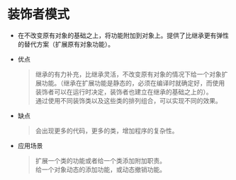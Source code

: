 # 装饰者模式
* 在不改变原有对象的基础之上，将功能附加到对象上。提供了比继承更有弹性的替代方案（扩展原有对象功能）。  

* 优点
  > 继承的有力补充，比继承灵活，不改变原有对象的情况下给一个对象扩展功能。（继承在扩展功能是静态的，必须在编译时就确定好，而使用装饰者可以在运行时决定，装饰者也建立在继承的基础之上的）。  
  > 通过使用不同装饰类以及这些类的排列组合，可以实现不同的效果。  

* 缺点
  > 会出现更多的代码，更多的类，增加程序的复杂性。  

* 应用场景
  > 扩展一个类的功能或者给一个类添加附加职责。  
  > 给一个对象动态的添加功能，或动态撤销功能。
